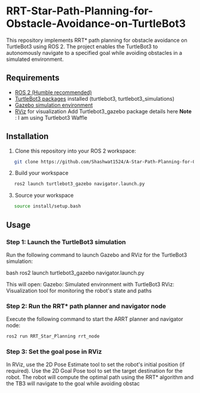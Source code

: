 # RRT-Star-Path-Planning-for-Obstacle-Avoidance-on-TurtleBot3
This repository implements RRT* path planning for obstacle avoidance on TurtleBot3 using ROS 2. The project enables the TurtleBot3 to autonomously navigate to a specified goal while avoiding obstacles in a simulated environment.

## Requirements

- [ROS 2 (Humble recommended)](https://docs.ros.org/en/humble/Installation.html)
- [TurtleBot3 packages]([https://emanual.robotis.com/docs/en/platform/turtlebot3/quick-start/](https://emanual.robotis.com/docs/en/platform/turtlebot3/simulation/)) installed (turtlebot3, turtlebot3_simulations)
- [Gazebo simulation environment](https://gazebosim.org/)
- [RViz](https://docs.ros.org/en/rolling/Tutorials/Using-RViz-with-SLAM.html) for visualization Add Turtlebot3_gazebo package details here
**Note** : I am using Turtlebot3 Waffle
## Installation

1. Clone this repository into your ROS 2 workspace:
   
```bash
   git clone https://github.com/Shashwat1524/A-Star-Path-Planning-for-Obstacle-Avoidance-on-TurtleBot3.git
```

2. Build your workspace

   
```bash
   ros2 launch turtlebot3_gazebo navigator.launch.py
```
   
3. Source  your workspace
   
```bash
   source install/setup.bash
```

## Usage
### Step 1: Launch the TurtleBot3 simulation
Run the following command to launch Gazebo and RViz for the TurtleBot3 simulation:

bash
ros2 launch turtlebot3_gazebo navigator.launch.py


This will open:
Gazebo: Simulated environment with TurtleBot3
RViz: Visualization tool for monitoring the robot's state and paths

### Step 2: Run the RRT* path planner and navigator node
Execute the following command to start the ARRT planner and navigator node:

```bash
ros2 run RRT_Star_Planning rrt_node
```

### Step 3: Set the goal pose in RViz
In RViz, use the 2D Pose Estimate tool to set the robot's initial position (if required).
Use the 2D Goal Pose tool to set the target destination for the robot.
The robot will compute the optimal path using the RRT* algorithm and the TB3 will navigate to the goal while avoiding obstac
